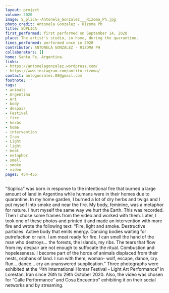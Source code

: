 ```yaml
---
layout: project
volume: 2020
image: S_plica--Antonela_Gonzalez___Rizoma_Ph.jpg
photo_credit: Antonela Gonzalez - Rizoma Ph
title: SÚPLICA
first_performed: first performed on September 14, 2020
place: The artist's studio, in home, during the quarantine.
times_performed: performed once in 2020
contributor: ANTONELA GONZALEZ - RIZOMA PH
collaborators: []
home: Santa Fe, Argentina.
links:
- https://antonelagonzalez.wordpress.com/
- https://www.instagram.com/antito.rizoma/
contact: antogonzalez.08@gmail.com
footnote: ''
tags:
- animals
- Argentina
- Art
- body
- despair
- Festival
- fire
- herbs
- home
- intervention
- Iran
- Light
- light
- meat
- metaphor
- smell
- smoke
- video
pages: 454-455
---
```



"Súplica" was born in response to the intentional fire that burned a large amount of land in Argentina while humans were in their homes due to quarantine.
In my home garden, I burned a lot of dry herbs and twigs and I put myself into smoke and near the fire. My body, feminine, was a metaphor for nature. I hurt myself the same way we hurt the Earth. This was recorded.
Then I chose some frames from the video and worked with them. Later, I took one of these photos and printed it and made an intervention with more fire and wrote the following text:
“Fire, light and smoke. Destructive particles. Active body that emits energy. Dancing bodies waiting for putrefaction or rain. I am meat ready for fire.
I can smell the hand of the man who destroys… the forests, the islands, my ribs. The tears that flow from my despair are not enough to suffocate the ritual.
Combustion and hopelessness.
I become part of the horde of animals displaced from their nests, orphans of land. I run with them, woman- wolf, escape, dance, cry.
Run… dance… cry an unanswered supplication.”
Three photographs were exhibited at the “4th International Homar Festival - Light Art Performance” in Lorestan, Iran since 26th to 29th October 2020. Also, the video was chosen for “Calle Performance” and Cosa Encuentro” exhibiting it on their social networks and by streaming.

